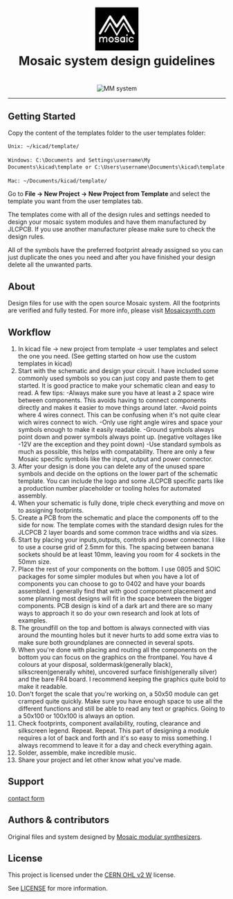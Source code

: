 <h1 align="center">
    <img src="docs/images/MMlogo3.png" alt="Logo" width="100" height="100">
    <br />
    Mosaic system design guidelines
  </a>
  
</h1>

<div align="center">
  <br />
    <img align="center" src="docs/images/MM 02.JPG" alt="MM system" width="600" height="400">
  <br />
</div>



---

## Getting Started
Copy the content of the templates folder to the user templates folder:

    Unix: ~/kicad/template/

    Windows: C:\Documents and Settings\username\My Documents\kicad\template or C:\Users\username\Documents\kicad\template

    Mac: ~/Documents/kicad/template/

Go to <b> File → New Project → New Project from Template </b> and select the template you want from the user templates tab.

The templates come with all of the design rules and settings needed to design your mosaic system modules and have them manufactured by JLCPCB. If you use another manufacturer please make sure to check the design rules. 

All of the symbols have the preferred footprint already assigned so you can just duplicate the ones you need and after you have finished your design delete all the unwanted parts. 

## About

Design files for use with the open source Mosaic system. All the footprints are verified and fully tested.
For more info, please visit <a href="https://mosaicsynth.com/index.php/system-info/">Mosaicsynth.com</a>

## Workflow

1. In kicad file -> new project from template -> user templates and select the one you need. (See getting started on how use the custom templates in kicad)
2. Start with the schematic and design your circuit. I have included some commonly used symbols so you can just copy and paste them to get started. It is good practice to make your schematic clean and easy to read. A few tips:
   -Always make sure you have at least a 2 space wire between components. This avoids having to connect components directly and makes it easier to move things around later.
   -Avoid points where 4 wires connect. This can be confusing when it's not quite clear wich wires connect to wich.
   -Only use right angle wires and space your symbols enough to make it easily readable.
   -Ground symbols always point down and power symbols always point up. (negative voltages like -12V are the exception and they point down)
   -Use standard symbols as much as possible, this helps with compatability. There are only a few Mosaic specific symbols like the input, output and power connector.
3. After your design is done you can delete any of the unused spare symbols and decide on the options on the lower part of the schematic template. You can include the logo and some JLCPCB specific parts like a production number placeholder or tooling holes for automated assembly.
4. When your schematic is fully done, triple check everything and move on to assigning footprints.
5. Create a PCB from the schematic and place the components off to the side for now. The template comes with the standard design rules for the JLCPCB 2 layer boards and some common trace widths and via sizes.
6. Start by placing your inputs,outputs, controls and power connector. I like to use a course grid of 2.5mm for this. The spacing between banana sockets should be at least 10mm, leaving you room for 4 sockets in the 50mm size.
7. Place the rest of your components on the bottom. I use 0805 and SOIC packages for some simpler modules but when you have a lot of components you can choose to go to 0402 and have your boards assembled. I generally find that with good component placement and some planning most designs will fit in the space between the bigger components. PCB design is kind of a dark art and there are so many ways to approach it so do your own research and look at lots of examples.
8. The groundfill on the top and bottom is always connected with vias around the mounting holes but it never hurts to add some extra vias to make sure both groundplanes are connected in several spots.
9. When you're done with placing and routing all the components on the bottom you can focus on the graphics on the frontpanel. You have 4 colours at your disposal, soldermask(generally black), silkscreen(generally white), uncovered surface finish(generally silver) and the bare FR4 board. I recommend keeping the graphics quite bold to make it readable.
10. Don't forget the scale that you're working on, a 50x50 module can get cramped quite quickly. Make sure you have enough space to use all the different functions and still be able to read any text or graphics. Going to a 50x100 or 100x100 is always an option.
11. Check footprints, component availability, routing, clearance and silkscreen legend. Repeat. Repeat. This part of designing a module requires a lot of back and forth and it's so easy to miss something. I always recommend to leave it for a day and check everything again.
12. Solder, assemble, make incredible music.
13. Share your project and let other know what you've made.


## Support
<a href = "https://mosaicsynth.com/index.php/contact/"> contact form </a>

## Authors & contributors

Original files and system designed by [Mosaic modular synthesizers](https://github.com/Mosaic-modular).

## License

This project is licensed under the <a href="https://ohwr.org/cern_ohl_w_v2.pdf">CERN OHL v2 W</a> license. 

See [LICENSE](LICENSE) for more information.

